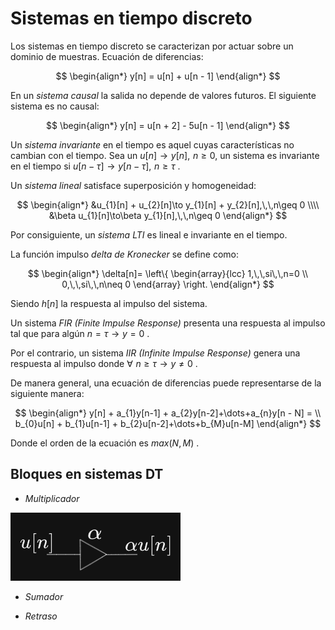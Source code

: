 # Sistemas en tiempo discreto

Los sistemas en tiempo discreto se caracterizan por actuar sobre un dominio de muestras.
Ecuación de diferencias:

$$
\begin{align*}
	y[n] = u[n] + u[n - 1]
\end{align*}
$$

En un _sistema causal_ la salida no depende de valores futuros.
El siguiente sistema es no causal:

$$
\begin{align*}
	y[n] = u[n + 2] - 5u[n - 1]
\end{align*}
$$

Un _sistema invariante_ en el tiempo es aquel cuyas características no cambian con el tiempo. Sea un $u[n]\to y[n],\,\,n\geq 0$, un sistema es invariante en el tiempo si $u[n - \tau]\to y[n - \tau],\,\,n\geq \tau$ .

Un _sistema lineal_ satisface superposición y homogeneidad:

$$
\begin{align*}
	&u_{1}[n] + u_{2}[n]\to y_{1}[n] + y_{2}[n],\,\,n\geq 0 \\\\
	&\beta u_{1}[n]\to\beta y_{1}[n],\,\,n\geq 0
\end{align*}
$$

Por consiguiente, un _sistema LTI_ es lineal e invariante en el tiempo.

La función impulso _delta de Kronecker_ se define como:

$$
\begin{align*}
	\delta[n]= \left\{
		\begin{array}{lcc}
		     1,\,\,si\,\,n=0 \\
			 0,\,\,si\,\,n\neq 0
		\end{array}
	\right.
\end{align*}
$$

Siendo $h[n]$ la respuesta al impulso del sistema.

Un sistema _FIR (Finite Impulse Response)_ presenta una respuesta al impulso tal que para algún $n=\tau\to y=0$ . 

Por el contrario, un sistema _IIR (Infinite Impulse Response)_ genera una respuesta al impulso donde $\forall\,\,n\geq\tau\to y\neq 0$ .

De manera general, una ecuación de diferencias puede representarse de la siguiente manera:

$$
\begin{align*}
	y[n] + a_{1}y[n-1] + a_{2}y[n-2]+\dots+a_{n}y[n - N] = \\
	 b_{0}u[n] + b_{1}u[n-1] + b_{2}u[n-2]+\dots+b_{M}u[n-M]
\end{align*}
$$

Donde el orden de la ecuación es $max(N, M)$ .


## Bloques en sistemas DT

- _Multiplicador_

![](attachments/Pasted%20image%2020230520185742.png)

- _Sumador_



- _Retraso_

